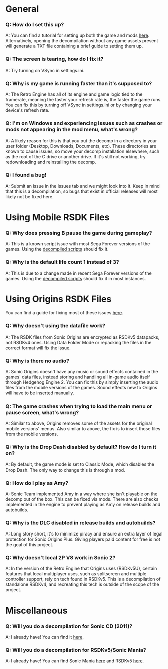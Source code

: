 # General
### Q: How do I set this up?
A: You can find a tutorial for setting up both the game and mods [here](https://gamebanana.com/tuts/14066). Alternatively, opening the decompilation without any game assets present will generate a TXT file containing a brief guide to setting them up.

### Q: The screen is tearing, how do I fix it?
A: Try turning on VSync in settings.ini.

### Q: Why is my game is running faster than it's supposed to?
A: The Retro Engine has all of its engine and game logic tied to the framerate, meaning the faster your refresh rate is, the faster the game runs. You can fix this by turning off VSync in settings.ini or by changing your device's refresh rate.

### Q: I'm on Windows and experiencing issues such as crashes or mods not appearing in the mod menu, what's wrong?
A: A likely reason for this is that you put the decomp in a directory in your user folder (Desktop, Downloads, Documents, etc). These directories are known to cause issues, so move your decomp installation elsewhere, such as the root of the C drive or another drive. If it's still not working, try redownloading and reinstalling the decomp.

### Q: I found a bug!
A: Submit an issue in the Issues tab and we might look into it. Keep in mind that this is a decompilation, so bugs that exist in official releases will most likely not be fixed here.


# Using Mobile RSDK Files
### Q: Why does pressing B pause the game during gameplay?
A: This is a known script issue with most Sega Forever versions of the games. Using the [decompiled scripts](https://github.com/RSDKModding/RSDKv4-Script-Decompilation) should fix it.

### Q: Why is the default life count 1 instead of 3?
A: This is due to a change made in recent Sega Forever versions of the games. Using the [decompiled scripts](https://github.com/RSDKModding/RSDKv4-Script-Decompilation) should fix it in most instances.


# Using Origins RSDK Files
You can find a guide for fixing most of these issues [here](https://gamebanana.com/tuts/16686).

### Q: Why doesn't using the datafile work?
A: The RSDK files from Sonic Origins are encrypted as RSDKv5 datapacks, not RSDKv4 ones. Using Data Folder Mode or repacking the files in the correct format will fix the issue.

### Q: Why is there no audio?
A: Sonic Origins doesn't have any music or sound effects contained in the games' data files, instead storing and handling all in-game audio itself through Hedgehog Engine 2. You can fix this by simply inserting the audio files from the mobile versions of the games. Sound effects new to Origins will have to be inserted manually.

### Q: The game crashes when trying to load the main menu or pause screen, what's wrong?
A: Similar to above, Origins removes some of the assets for the original mobile versions' menus. Also similar to above, the fix is to insert those files from the mobile versions.

### Q: Why is the Drop Dash disabled by default? How do I turn it on?
A: By default, the game mode is set to Classic Mode, which disables the Drop Dash. The only way to change this is through a mod.

### Q: How do I play as Amy?
A: Sonic Team implemented Amy in a way where she isn't playable on the decomp out of the box. This can be fixed via mods. There are also checks implemented in the engine to prevent playing as Amy on release builds and autobuilds.

### Q: Why is the DLC disabled in release builds and autobuilds?
A: Long story short, it's to minimize piracy and ensure an extra layer of legal protection for Sonic Origins Plus. Giving players paid content for free is not the goal of this project.

### Q: Why doesn't local 2P VS work in Sonic 2?
A: In the version of the Retro Engine that Origins uses (RSDKv5U), certain features that local multiplayer uses, such as splitscreen and multiple controller support, rely on tech found in RSDKv5. This is a decompilation of standalone RSDKv4, and recreating this tech is outside of the scope of the project.


# Miscellaneous
### Q: Will you do a decompilation for Sonic CD (2011)?
A: I already have! You can find it [here](https://github.com/RSDKModding/RSDKv3).

### Q: Will you do a decompilation for RSDKv5/Sonic Mania?
A: I already have! You can find Sonic Mania [here](https://github.com/RSDKModding/Sonic-Mania-Decompilation) and RSDKv5 [here](https://github.com/RSDKModding/RSDKv5-Decompilation).
